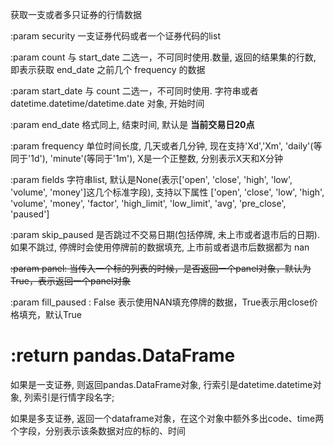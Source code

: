 获取一支或者多只证券的行情数据

:param security 一支证券代码或者一个证券代码的list

:param count 与 start_date 二选一，不可同时使用.数量, 返回的结果集的行数, 即表示获取 end_date 之前几个 frequency 的数据

:param start_date 与 count 二选一，不可同时使用. 字符串或者 datetime.datetime/datetime.date 对象, 开始时间

:param end_date 格式同上, 结束时间, 默认是 **当前交易日20点**

:param frequency 单位时间长度, 几天或者几分钟, 现在支持'Xd','Xm', 'daily'(等同于'1d'), 'minute'(等同于'1m'), X是一个正整数, 分别表示X天和X分钟

:param fields 字符串list, 默认是None(表示['open', 'close', 'high', 'low', 'volume', 'money']这几个标准字段), 支持以下属性 ['open', 'close', 'low', 'high', 'volume', 'money', 'factor', 'high_limit', 'low_limit', 'avg', 'pre_close', 'paused']

:param skip_paused 是否跳过不交易日期(包括停牌, 未上市或者退市后的日期). 如果不跳过, 停牌时会使用停牌前的数据填充, 上市前或者退市后数据都为 nan

~~:param panel: 当传入一个标的列表的时候，是否返回一个panel对象，默认为True，表示返回一个panel对象~~

:param fill_paused : False 表示使用NAN填充停牌的数据，True表示用close价格填充，默认True


# :return pandas.DataFrame

如果是一支证券, 则返回pandas.DataFrame对象, 行索引是datetime.datetime对象, 列索引是行情字段名字;

如果是多支证券, 返回一个dataframe对象，在这个对象中额外多出code、time两个字段，分别表示该条数据对应的标的、时间